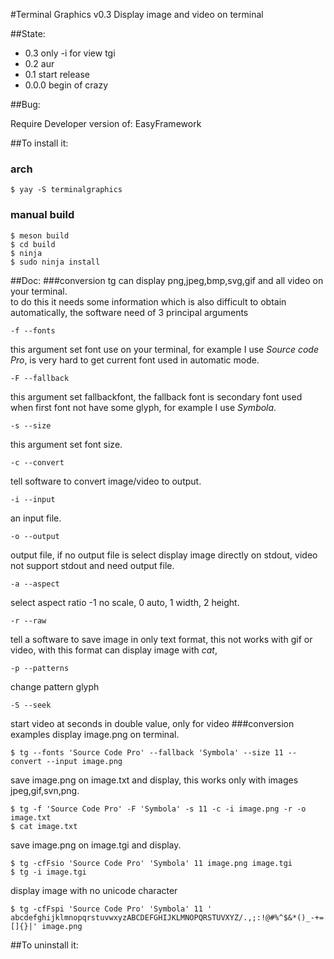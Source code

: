 #Terminal Graphics v0.3
Display image and video on terminal<br/>

##State:
* 0.3 only -i for view tgi
* 0.2 aur
* 0.1   start release
* 0.0.0 begin of crazy

##Bug:

Require Developer version of:
EasyFramework<br/>

##To install it:
### arch
```
$ yay -S terminalgraphics
```
### manual build
```
$ meson build
$ cd build
$ ninja
$ sudo ninja install
```

##Doc:
###conversion
tg can display png,jpeg,bmp,svg,gif and all video on your terminal.<br/>
to do this it needs some information which is also difficult to obtain automatically, the software need of 3 principal arguments<br/>
```
-f --fonts
```
this argument set font use on your terminal, for example I use _Source code Pro_, is very hard to get current font used in automatic mode.<br/>
```
-F --fallback
```
this argument set fallbackfont, the fallback font is secondary font used when first font not have some glyph, for example I use _Symbola_.<br/>
```
-s --size
```
this argument set font size.<br/>
```
-c --convert
```
tell software to convert image/video to output.<br/>
```
-i --input
```
an input file.<br>
```
-o --output
```
output file, if no output file is select display image directly on stdout, video not support stdout and need output file.<br/>
```
-a --aspect 
```
select aspect ratio -1 no scale, 0 auto, 1 width, 2 height.<br/>
```
-r --raw
```
tell a software to save image in only text format, this not works with gif or video, with this format can display image with _cat_,<br/>
```
-p --patterns
```
change pattern glyph
```
-S --seek
```
start video at seconds in double value, only for video
###conversion examples
display image.png on terminal.<br/>
```
$ tg --fonts 'Source Code Pro' --fallback 'Symbola' --size 11 --convert --input image.png
```
save image.png on image.txt and display, this works only with images jpeg,gif,svn,png.<br/>
```
$ tg -f 'Source Code Pro' -F 'Symbola' -s 11 -c -i image.png -r -o image.txt
$ cat image.txt
```
save image.png on image.tgi and display.<br/>
```
$ tg -cfFsio 'Source Code Pro' 'Symbola' 11 image.png image.tgi
$ tg -i image.tgi
```
display image with no unicode character
```
$ tg -cfFspi 'Source Code Pro' 'Symbola' 11 ' abcdefghijklmnopqrstuvwxyzABCDEFGHIJKLMNOPQRSTUVXYZ/.,;:!@#%^$&*()_-+=[]{}|' image.png
```

##To uninstall it:
